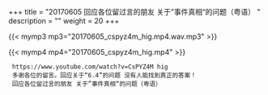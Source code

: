 +++
title = "20170605  回应各位留过言的朋友 关于”事件真相“的问题（粤语） "
description = ""
weight = 20
+++

{{< mymp3 mp3="20170605_cspyz4m_hig.mp4.wav.mp3" >}}

{{< mymp4 mp4="20170605_cspyz4m_hig.mp4" >}}

     https://www.youtube.com/watch?v=CsPYZ4M hig 
     多谢各位的留言。回应关于“6.4”的问题 没有人能找到真正的答案！ 
     回应各位留过言的朋友 关于”事件真相“的问题（粤语） 
